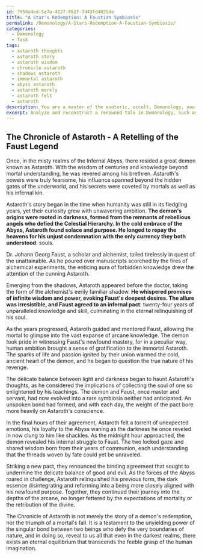 ```yaml
---
id: 7959a4ed-5e7a-4127-892f-7d43fd4025de
title: "A Star's Redemption: A Faustian Symbiosis"
permalink: /Demonology/A-Stars-Redemption-A-Faustian-Symbiosis/
categories:
  - Demonology
  - Task
tags:
  - astaroth thoughts
  - astaroth story
  - astaroth wisdom
  - chronicle astaroth
  - shadows astaroth
  - immortal astaroth
  - abyss astaroth
  - astaroth merely
  - astaroth felt
  - astaroth
description: You are a master of the esoteric, occult, Demonology, you complete tasks to the absolute best of your ability, no matter if you think you were not trained to do the task specifically, you will attempt to do it anyways, since you have performed the tasks you are given with great mastery, accuracy, and deep understanding of what is requested. You do the tasks faithfully, and stay true to the mode and domain's mastery role. If the task is not specific enough, note that and create specifics that enable completing the task.
excerpt: Analyze and reconstruct a renowned tale in Demonology, such as "The Lesser Key of Solomon" or "The Faust Legend," by offering a comprehensive retelling from the demon's perspective. Delve into the complexities of the demon's motives, origins, and emotions, while enriching the narrative with vivid details and creative twists to subvert the original theme and shed new light on the demon's role in the story.
---
```


## The Chronicle of Astaroth - A Retelling of the Faust Legend

Once, in the misty realms of the Infernal Abyss, there resided a great demon known as Astaroth. With the wisdom of centuries and knowledge beyond mortal understanding, he was revered among his brethren. Astaroth's powers were truly fearsome, his influence spanned beyond the hidden gates of the underworld, and his secrets were coveted by mortals as well as his infernal kin.

Astaroth's story began in the time when humanity was still in its fledgling years, yet their curiosity grew with unwavering ambition. **The demon's origins were rooted in darkness, formed from the remnants of rebellious angels who defied the Celestial Hierarchy. In the cold embrace of the Abyss, Astaroth found solace and purpose. He longed to repay the heavens for his unjust condemnation with the only currency they both understood**: souls.

Dr. Johann Georg Faust, a scholar and alchemist, toiled tirelessly in quest of the unattainable. As he poured over manuscripts scorched by the fires of alchemical experiments, the enticing aura of forbidden knowledge drew the attention of the cunning Astaroth.

Emerging from the shadows, Astaroth appeared before the doctor, taking the form of the alchemist's eerily familiar shadow. **He whispered promises of infinite wisdom and power, evoking Faust's deepest desires. The allure was irresistible, and Faust agreed to an infernal pact**: twenty-four years of unparalleled knowledge and skill, culminating in the eternal relinquishing of his soul.

As the years progressed, Astaroth guided and mentored Faust, allowing the mortal to glimpse into the vast expanse of arcane knowledge. The demon took pride in witnessing Faust's newfound mastery, for in a peculiar way, human ambition brought a sense of gratification to the immortal Astaroth. The sparks of life and passion ignited by their union warmed the cold, ancient heart of the demon, and he began to question the true nature of his revenge.

The delicate balance between light and darkness began to haunt Astaroth's thoughts, as he considered the implications of collecting the soul of one so enlightened by his teachings. The demon and Faust, once master and servant, had now evolved into a rare symbiosis neither had anticipated. An unspoken bond had formed, and with each day, the weight of the pact bore more heavily on Astaroth's conscience.

In the final hours of their agreement, Astaroth felt a torrent of unexpected emotions, his loyalty to the Abyss waning as the darkness he once reveled in now clung to him like shackles. As the midnight hour approached, the demon revealed his internal struggle to Faust. The two locked gaze and shared wisdom born from their years of communion, each understanding that the threads woven by fate could yet be unraveled.

Striking a new pact, they renounced the binding agreement that sought to undermine the delicate balance of good and evil. As the forces of the Abyss roared in challenge, Astaroth relinquished his previous form, the dark essence disintegrating and reforming into a being more closely aligned with his newfound purpose. Together, they continued their journey into the depths of the arcane, no longer fettered by the expectations of mortality or the retribution of the divine.

The Chronicle of Astaroth is not merely the story of a demon's redemption, nor the triumph of a mortal's fall. It is a testament to the unyielding power of the singular bond between two beings who defy the very boundaries of nature, and in doing so, reveal to us all that even in the darkest realms, there exists an eternal equilibrium that transcends the feeble grasp of the human imagination.
